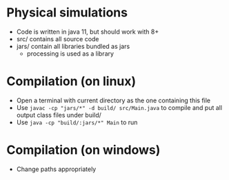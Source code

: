# Physical simulations
- Code is written in java 11, but should work with 8+
- src/ contains all source code
- jars/ contain all libraries bundled as jars
    - processing is used as a library

# Compilation (on linux)
- Open a terminal with current directory as the one containing this file
- Use `javac -cp "jars/*" -d build/ src/Main.java` to compile and put all output class files under build/
- Use `java -cp "build/:jars/*" Main` to run

# Compilation (on windows)
- Change paths appropriately